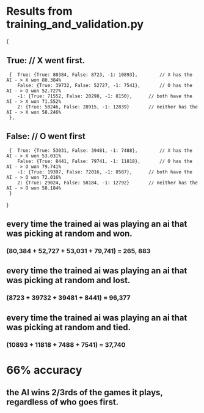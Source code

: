# Results from training_and_validation.py
{
 ## True: 														// X went first.
	 {	True: {True: 80384, False: 8723, -1: 10893}, 		// X has the AI - > X won 80.384%
		False: {True: 39732, False: 52727, -1: 7541},		// O has the AI - > O won 52.727%
		-1: {True: 71552, False: 20298, -1: 8150},		// both have the AI - > X won 71.552%		
		2: {True: 58246, False: 28915, -1: 12839}		// neither has the AI - > X won 58.246%
	 },
## False: 														// O went first
	 {	True: {True: 53031, False: 39481, -1: 7488}, 		// X has the AI - > X won 53.031%
		False: {True: 8441, False: 79741, -1: 11818},		// O has the AI - > O won 79.741%
		-1: {True: 19397, False: 72016, -1: 8587},		// both have the AI - > O won 72.016%		
		2: {True: 29024, False: 58184, -1: 12792}		// neither has the AI - > O won 58.184%
	 }
}
## every time the trained ai was playing an ai that was picking at random and won.
### (80,384 + 52,727 + 53,031 + 79,741) = 265, 883
## every time the trained ai was playing an ai that was picking at random and lost.
### (8723 + 39732 + 39481 + 8441) = 96,377
## every time the trained ai was playing an ai that was picking at random and tied.
### (10893 + 11818 + 7488 + 7541) = 37,740
# 66% accuracy
## the AI wins 2/3rds of the games it plays, regardless of who goes first.

